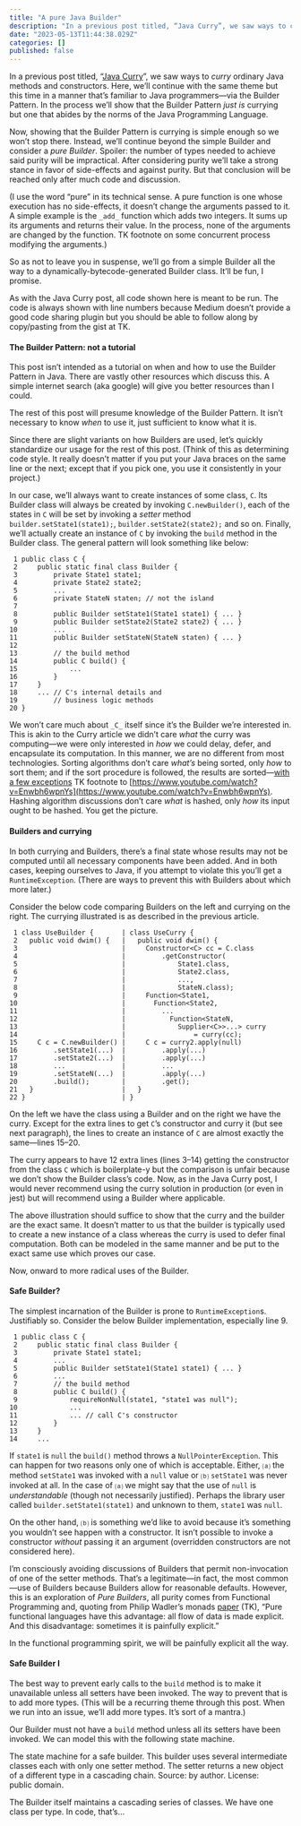 ```yaml
---
title: "A pure Java Builder"
description: "In a previous post titled, “Java Curry”, we saw ways to curry ordinary Java methods and constructors. Here, we’ll continue with the same…"
date: "2023-05-13T11:44:38.029Z"
categories: []
published: false
---
```


In a previous post titled, “[Java Curry](https://medium.com/galileo-onwards/java-curry-997fb357b47e)”, we saw ways to _curry_ ordinary Java methods and constructors. Here, we’ll continue with the same theme but this time in a manner that’s familiar to Java programmers—via the Builder Pattern. In the process we’ll show that the Builder Pattern _just is_ currying but one that abides by the norms of the Java Programming Language.

Now, showing that the Builder Pattern is currying is simple enough so we won’t stop there. Instead, we’ll continue beyond the simple Builder and consider a _pure Builder_. Spoiler: the number of types needed to achieve said purity will be impractical. After considering purity we’ll take a strong stance in favor of side-effects and against purity. But that conclusion will be reached only after much code and discussion.

(I use the word “pure” in its technical sense. A pure function is one whose execution has no side-effects, it doesn’t change the arguments passed to it. A simple example is the `_add_` function which adds two integers. It sums up its arguments and returns their value. In the process, none of the arguments are changed by the function. TK footnote on some concurrent process modifying the arguments.)

So as not to leave you in suspense, we’ll go from a simple Builder all the way to a dynamically-bytecode-generated Builder class. It’ll be fun, I promise.

As with the Java Curry post, all code shown here is meant to be run. The code is always shown with line numbers because Medium doesn’t provide a good code sharing plugin but you should be able to follow along by copy/pasting from the gist at TK.

#### The Builder Pattern: not a tutorial

This post isn’t intended as a tutorial on when and how to use the Builder Pattern in Java. There are vastly other resources which discuss this. A simple internet search (aka google) will give you better resources than I could.

The rest of this post will presume knowledge of the Builder Pattern. It isn’t necessary to know _when_ to use it, just sufficient to know what it is.

Since there are slight variants on how Builders are used, let’s quickly standardize our usage for the rest of this post. (Think of this as determining code style. It really doesn’t matter if you put your Java braces on the same line or the next; except that if you pick one, you use it consistently in your project.)

In our case, we’ll always want to create instances of some class, `C`. Its Builder class will always be created by invoking `C.newBuilder()`, each of the states in `C` will be set by invoking a _setter_ method `builder.setState1(state1);`, `builder.setState2(state2);` and so on. Finally, we’ll actually create an instance of `C` by invoking the `build` method in the Builder class. The general pattern will look something like below:

```
 1 public class C {
 2     public static final class Builder {
 3         private State1 state1;
 4         private State2 state2;
 5         ...
 6         private StateN staten; // not the island
 7 
 8         public Builder setState1(State1 state1) { ... }
 9         public Builder setState2(State2 state2) { ... }
10         ...
11         public Builder setStateN(StateN staten) { ... }
12 
13         // the build method
14         public C build() {
15             ...
16         }
17     }
18     ... // C's internal details and
19         // business logic methods
20 }
```

We won’t care much about `_C_` itself since it’s the Builder we’re interested in. This is akin to the Curry article we didn’t care _what_ the curry was computing—we were only interested in _how_ we could delay, defer, and encapsulate its computation. In this manner, we are no different from most technologies. Sorting algorithms don’t care _what’s_ being sorted, only _how_ to sort them; and if the sort procedure is followed, the results are sorted—[with a few exceptions](https://www.youtube.com/watch?v=Enwbh6wpnYs) TK footnote to [https://www.youtube.com/watch?v=Enwbh6wpnYs](https://www.youtube.com/watch?v=Enwbh6wpnYs). Hashing algorithm discussions don’t care _what_ is hashed, only _how_ its input ought to be hashed. You get the picture.

#### Builders and currying

In both currying and Builders, there’s a final state whose results may not be computed until all necessary components have been added. And in both cases, keeping ourselves to Java, if you attempt to violate this you’ll get a `RuntimeException`. (There are ways to prevent this with Builders about which more later.)

Consider the below code comparing Builders on the left and currying on the right. The currying illustrated is as described in the previous article.

```
 1 class UseBuilder {       | class UseCurry {
 2   public void dwim() {   |   public void dwim() {
 3                          |     Constructor<C> cc = C.class
 4                          |         .getConstructor(
 5                          |             State1.class,
 6                          |             State2.class,
 7                          |             ...,
 8                          |             StateN.class);
 9                          |     Function<State1,
10                          |       Function<State2,
11                          |         ...
12                          |           Function<StateN,
13                          |             Supplier<C>>...> curry
14                          |                 = curry(cc);
15     C c = C.newBuilder() |     C c = curry2.apply(null)
16         .setState1(...)  |         .apply(...)
17         .setState2(...)  |         .apply(...)
18         ...              |         ...
19         .setStateN(...)  |         .apply(...)
20         .build();        |         .get();
21   }                      |   }
22 }                        | }
```

On the left we have the class using a Builder and on the right we have the curry. Except for the extra lines to get `C`’s constructor and curry it (but see next paragraph), the lines to create an instance of `C` are almost exactly the same—lines 15–20.

The curry appears to have 12 extra lines (lines 3–14) getting the constructor from the class `C` which is boilerplate-y but the comparison is unfair because we don’t show the Builder class’s code. Now, as in the Java Curry post, I would never recommend using the curry solution in production (or even in jest) but will recommend using a Builder where applicable.

The above illustration should suffice to show that the curry and the builder are the exact same. It doesn’t matter to us that the builder is typically used to create a new instance of a class whereas the curry is used to defer final computation. Both can be modeled in the same manner and be put to the exact same use which proves our case.

Now, onward to more radical uses of the Builder.

#### Safe Builder?

The simplest incarnation of the Builder is prone to `RuntimeException`s. Justifiably so. Consider the below Builder implementation, especially line 9.

```
 1 public class C {
 2     public static final class Builder {
 3         private State1 state1;
 4         ...
 5         public Builder setState1(State1 state1) { ... }
 6         ...
 7         // the build method
 8         public C build() {
 9             requireNonNull(state1, "state1 was null");
10             ...
11             ... // call C's constructor
12         }
13     }
14     ...
```

If `state1` is `null` the `build()` method throws a `NullPointerException`. This can happen for two reasons only one of which is acceptable. Either, ⒜ the method `setState1` was invoked with a `null` value or ⒝ `setState1` was never invoked at all. In the case of ⒜ we might say that the use of `null` is _understandable_ (though not necessarily justified). Perhaps the library user called `builder.setState1(state1)` and unknown to them, `state1` was `null`.

On the other hand, ⒝ is something we’d like to avoid because it’s something you wouldn’t see happen with a constructor. It isn’t possible to invoke a constructor _without_ passing it an argument (overridden constructors are not considered here).

I’m consciously avoiding discussions of Builders that permit non-invocation of one of the setter methods. That’s a legitimate—in fact, the most common—use of Builders because Builders allow for reasonable defaults. However, this is an exploration of _Pure Builders_, all purity comes from Functional Programming and, quoting from Philip Wadler’s monads [paper](https://homepages.inf.ed.ac.uk/wadler/papers/marktoberdorf/baastad.pdf) (TK), “Pure functional languages have this advantage: all flow of data is made explicit. And this disadvantage: sometimes it is painfully explicit.”

In the functional programming spirit, we will be painfully explicit all the way.

#### Safe Builder I

The best way to prevent early calls to the `build` method is to make it unavailable unless all setters have been invoked. The way to prevent that is to add more types. (This will be a recurring theme through this post. When we run into an issue, we’ll add more types. It’s sort of a mantra.)

Our Builder must not have a `build` method unless all its setters have been invoked. We can model this with the following state machine.

The state machine for a safe builder. This builder uses several intermediate classes each with only one setter method. The setter returns a new object of a different type in a cascading chain. Source: by author. License: public domain.

The Builder itself maintains a cascading series of classes. We have one class per type. In code, that’s…
